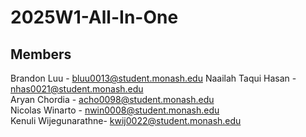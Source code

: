 # 2025W1-All-In-One
## Members
Brandon Luu - bluu0013@student.monash.edu
Naailah Taqui Hasan - nhas0021@student.monash.edu  
Aryan Chordia - acho0098@student.monash.edu  
Nicolas Winarto - nwin0008@student.monash.edu  
Kenuli Wijegunarathne- kwij0022@student.monash.edu

